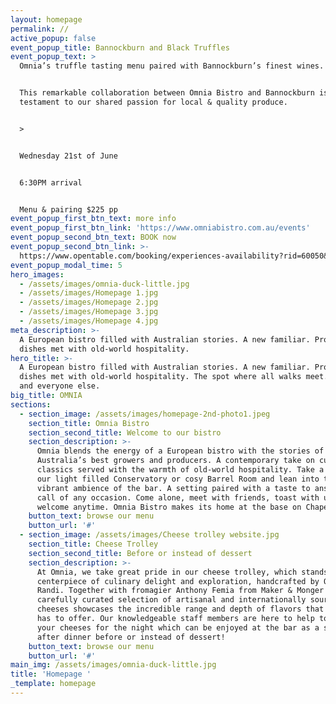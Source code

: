 ```yaml
---
layout: homepage
permalink: //
active_popup: false
event_popup_title: Bannockburn and Black Truffles
event_popup_text: >
  Omnia’s truffle tasting menu paired with Bannockburn’s finest wines.


  This remarkable collaboration between Omnia Bistro and Bannockburn is a
  testament to our shared passion for local & quality produce.


  >


  Wednesday 21st of June


  6:30PM arrival


  Menu & pairing $225 pp
event_popup_first_btn_text: more info
event_popup_first_btn_link: 'https://www.omniabistro.com.au/events'
event_popup_second_btn_text: BOOK now
event_popup_second_btn_link: >-
  https://www.opentable.com/booking/experiences-availability?rid=60050&restref=60050&experienceId=174736
event_popup_modal_time: 5
hero_images:
  - /assets/images/omnia-duck-little.jpg
  - /assets/images/Homepage 1.jpg
  - /assets/images/Homepage 2.jpg
  - /assets/images/Homepage 3.jpg
  - /assets/images/Homepage 4.jpg
meta_description: >-
  A European bistro filled with Australian stories. A new familiar. Produce led
  dishes met with old-world hospitality.
hero_title: >-
  A European bistro filled with Australian stories. A new familiar. Produce led
  dishes met with old-world hospitality. The spot where all walks meet. For you
  and everyone else.
big_title: OMNIA
sections:
  - section_image: /assets/images/homepage-2nd-photo1.jpeg
    section_title: Omnia Bistro
    section_second_title: Welcome to our bistro
    section_description: >-
      Omnia blends the energy of a European bistro with the stories of
      Australia’s best growers and producers. A contemporary take on culinary
      classics served with the warmth of old-world hospitality. Take a seat in
      our light filled Conservatory or cosy Barrel Room and lean into the
      vibrant ambience of the bar. A setting paired with a taste to answer the
      call of any occasion. Come alone, meet with friends, toast with us. You’re
      welcome anytime. Omnia Bistro makes its home at the base on Chapel Street.
    button_text: browse our menu
    button_url: '#'
  - section_image: /assets/images/Cheese trolley website.jpg
    section_title: Cheese Trolley
    section_second_title: Before or instead of dessert
    section_description: >-
      At Omnia, we take great pride in our cheese trolley, which stands as a
      centerpiece of culinary delight and exploration, handcrafted by Orio
      Randi. Together with fromagier Anthony Femia from Maker & Monger we have a
      carefully curated selection of artisanal and internationally sourced
      cheeses showcases the incredible range and depth of flavors that cheese
      has to offer. Our knowledgeable staff members are here to help to select
      your cheeses for the night which can be enjoyed at the bar as a snack or
      after dinner before or instead of dessert! 
    button_text: browse our menu
    button_url: '#'
main_img: /assets/images/omnia-duck-little.jpg
title: 'Homepage '
_template: homepage
---
```






